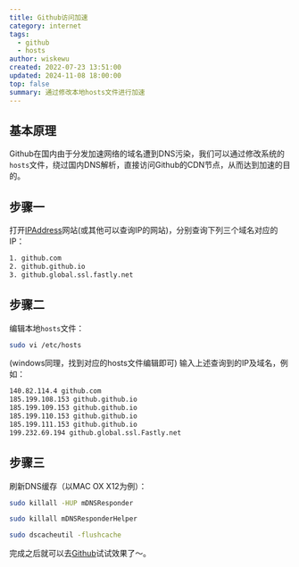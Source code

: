 ```yaml
---
title: Github访问加速
category: internet
tags:
  - github
  - hosts
author: wiskewu
created: 2022-07-23 13:51:00
updated: 2024-11-08 18:00:00
top: false
summary: 通过修改本地hosts文件进行加速
---
```


## 基本原理

Github在国内由于分发加速网络的域名遭到DNS污染，我们可以通过修改系统的`hosts`文件，绕过国内DNS解析，直接访问Github的CDN节点，从而达到加速的目的。

## 步骤一

打开[IPAddress](www.ipaddress.com)网站(或其他可以查询IP的网站)，分别查询下列三个域名对应的IP：

```txt
1. github.com
2. github.github.io
3. github.global.ssl.fastly.net
```

## 步骤二

编辑本地`hosts`文件：

```bash
sudo vi /etc/hosts
```

(windows同理，找到对应的hosts文件编辑即可)
输入上述查询到的IP及域名，例如：

```txt
140.82.114.4 github.com
185.199.108.153 github.github.io
185.199.109.153 github.github.io
185.199.110.153 github.github.io
185.199.111.153 github.github.io
199.232.69.194 github.global.ssl.Fastly.net
```

## 步骤三

刷新DNS缓存（以MAC OX X12为例）：

```bash
sudo killall -HUP mDNSResponder

sudo killall mDNSResponderHelper

sudo dscacheutil -flushcache
```

完成之后就可以去[Github](github.com)试试效果了～。
